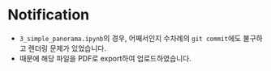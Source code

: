 # Notification
- `3_simple_panorama.ipynb`의 경우, 어째서인지 수차례의 `git commit`에도 불구하고 렌더링 문제가 있었습니다.
- 때문에 해당 파일을 PDF로 export하여 업로드하였습니다. 
